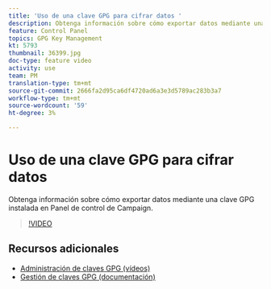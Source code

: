 ```yaml
---
title: 'Uso de una clave GPG para cifrar datos '
description: Obtenga información sobre cómo exportar datos mediante una clave GPG instalada en Panel de control de Campaign.
feature: Control Panel
topics: GPG Key Management
kt: 5793
thumbnail: 36399.jpg
doc-type: feature video
activity: use
team: PM
translation-type: tm+mt
source-git-commit: 2666fa2d95ca6df4720ad6a3e3d5789ac283b3a7
workflow-type: tm+mt
source-wordcount: '59'
ht-degree: 3%

---
```



# Uso de una clave GPG para cifrar datos

Obtenga información sobre cómo exportar datos mediante una clave GPG instalada en Panel de control de Campaign.

>[!VIDEO](https://video.tv.adobe.com/v/36399?quality=12)

## Recursos adicionales

* [Administración de claves GPG (vídeos)](./gpg-key-management-overview.md)
* [Gestión de claves GPG (documentación)](https://docs.adobe.com/content/help/en/control-panel/using/instances-settings/gpg-keys-management.html)
